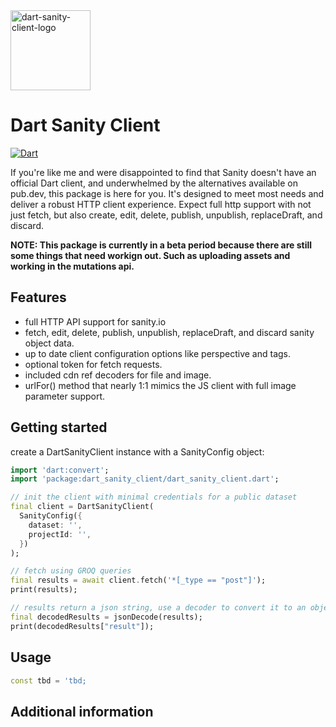 <img width="128" alt="dart-sanity-client-logo" src="https://github.com/user-attachments/assets/077aa24d-ea9e-42da-b5d7-f2dfa16775f6" />

# Dart Sanity Client
[![Dart](https://github.com/parkerhutchinson/dart_sanity_client/actions/workflows/dart.yml/badge.svg)](https://github.com/parkerhutchinson/dart_sanity_client/actions/workflows/dart.yml)

If you're like me and were disappointed to find that Sanity doesn't have an official Dart client, and underwhelmed by the alternatives available on pub.dev, this package is here for you. It's designed to meet most needs and deliver a robust HTTP client experience. Expect full http support with not just fetch, but also create, edit, delete, publish, unpublish, replaceDraft, and discard.

**NOTE: This package is currently in a beta period because there are still some things that need workign out. Such as uploading assets and working in the mutations api.**

## Features

* full HTTP API support for sanity.io
* fetch, edit, delete, publish, unpublish, replaceDraft, and discard sanity object data.
* up to date client configuration options like perspective and tags.
* optional token for fetch requests.
* included cdn ref decoders for file and image.
* urlFor() method that nearly 1:1 mimics the JS client with full image parameter support.

## Getting started

create a DartSanityClient instance with a SanityConfig object:

```dart
import 'dart:convert';
import 'package:dart_sanity_client/dart_sanity_client.dart';

// init the client with minimal credentials for a public dataset
final client = DartSanityClient(
  SanityConfig({
    dataset: '',
    projectId: '',
  })
);

// fetch using GROQ queries
final results = await client.fetch('*[_type == "post"]');
print(results);

// results return a json string, use a decoder to convert it to an object
final decodedResults = jsonDecode(results);
print(decodedResults["result"]);
```

## Usage


```dart
const tbd = 'tbd;
```

## Additional information


